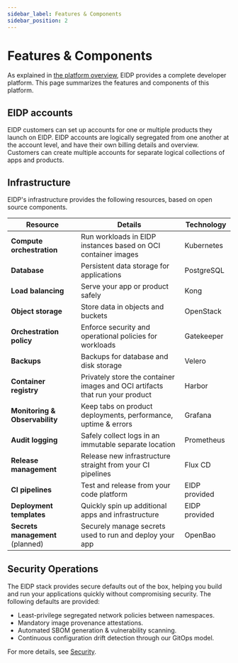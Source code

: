 ```yaml
---
sidebar_label: Features & Components
sidebar_position: 2
---
```


# Features & Components

As explained in [the platform overview](./overview), EIDP provides a complete developer platform.
This page summarizes the features and components of this platform.

## EIDP accounts

EIDP customers can set up accounts for one or multiple products they launch on EIDP. EIDP accounts are
logically segregated from one another at the account level, and have their own billing details and overview. Customers can create multiple accounts for separate logical collections of apps and products.

## Infrastructure

EIDP's infrastructure provides the following resources, based on open source components.

| **Resource** | **Details** | **Technology** |
|--------------|-------------|--------------|
| **Compute orchestration** | Run workloads in EIDP instances based on OCI container images | Kubernetes |
| **Database** | Persistent data storage for applications | PostgreSQL |
| **Load balancing** | Serve your app or product safely | Kong |
| **Object storage** | Store data in objects and buckets | OpenStack |
| **Orchestration policy** | Enforce security and operational policies for workloads | Gatekeeper |
| **Backups** | Backups for database and disk storage | Velero |
| **Container registry** | Privately store the container images and OCI artifacts that run your product | Harbor |
| **Monitoring & Observability** | Keep tabs on product deployments, performance, uptime & errors | Grafana |
| **Audit logging** | Safely collect logs in an immutable separate location | Prometheus |
| **Release management** | Release new infrastructure straight from your CI pipelines | Flux CD |
| **CI pipelines** | Test and release from your code platform | EIDP provided |
| **Deployment templates** | Quickly spin up additional apps and infrastructure | EIDP provided |
| **Secrets management** (planned) | Securely manage secrets used to run and deploy your app | OpenBao |

## Security Operations

The EIDP stack provides secure defaults out of the box, helping you build and run your applications quickly without compromising security. The following defaults are provided:

* Least-privilege segregated network policies between namespaces.
* Mandatory image provenance attestations.
* Automated SBOM generation & vulnerability scanning.
* Continuous configuration drift detection through our GitOps model.

For more details, see [Security](./security).
